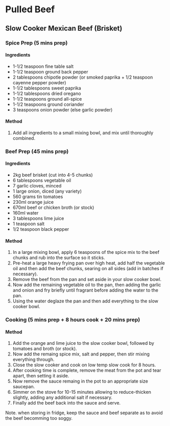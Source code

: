 # Pulled Beef

## Slow Cooker Mexican Beef (Brisket)

### Spice Prep (5 mins prep)

#### Ingredients

* 1-1/2 teaspoon fine table salt
* 1-1/2 teaspoon ground back pepper
* 2 tablespoons chipotle powder (or smoked paprika + 1/2 teaspoon cayenne pepper powder)
* 1-1/2 tablespoons sweet paprika
* 1-1/2 tablespoons dried oregano
* 1-1/2 teaspoons ground all-spice
* 1-1/2 teaspoons ground coriander
* 3 teaspoons onion powder (else garlic powder)

#### Method

1. Add all ingredients to a small mixing bowl, and mix until thoroughly combined.

### Beef Prep (45 mins prep)

#### Ingredients

* 2kg beef brisket (cut into 4-5 chunks)
* 6 tablespoons vegetable oil
* 7 garlic cloves, minced
* 1 large onion, diced (any variety)
* 560 grams tin tomatoes
* 230ml orange juice
* 670ml beef or chicken broth (or stock)
* 160ml water
* 3 tablespoons lime juice
* 1 teaspoon salt
* 1/2 teaspoon black pepper

#### Method

1. In a large mixing bowl, apply 6 teaspoons of the spice mix to the beef chunks and rub into the surface so it sticks.
1. Pre-heat a large heavy frying pan over high heat, add half the vegetable oil and then add the beef chunks, searing on all sides (add in batches if necessary).
1. Remove the beef from the pan and set aside in your slow cooker bowl.
1. Now add the remaining vegetable oil to the pan, then adding the garlic and onion and fry briefly until fragrant before adding the water to the pan.
1. Using the water deglaze the pan and then add everything to the slow cooker bowl.

### Cooking (5 mins prep + 8 hours cook + 20 mins prep)

#### Method

1. Add the orange and lime juice to the slow cooker bowl, followed by tomatoes and broth (or stock).
1. Now add the remaing spice mix, salt and pepper, then stir mixing everything through.
1. Close the slow cooker and cook on low temp slow cook for 8 hours.
1. After cooking time is complete, remove the meat from the pot and tear apart, then setting it aside.
1. Now remove the sauce remaing in the pot to an appropriate size saucepan.
1. Simmer on the stove for 10-15 minutes allowing to reduce-thicken slightly, adding any additional salt if necessary.
1. Finally add the beef back into the sauce and serve.

Note. when storing in fridge, keep the sauce and beef separate as to avoid the beef becomming too soggy.
